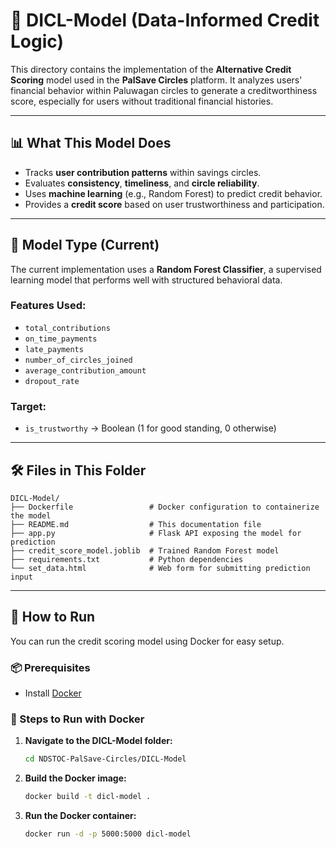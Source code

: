 # 🤖 DICL-Model (Data-Informed Credit Logic)

This directory contains the implementation of the **Alternative Credit Scoring** model used in the **PalSave Circles** platform. It analyzes users' financial behavior within Paluwagan circles to generate a creditworthiness score, especially for users without traditional financial histories.

---

## 📊 What This Model Does

- Tracks **user contribution patterns** within savings circles.
- Evaluates **consistency**, **timeliness**, and **circle reliability**.
- Uses **machine learning** (e.g., Random Forest) to predict credit behavior.
- Provides a **credit score** based on user trustworthiness and participation.

---

## 🧠 Model Type (Current)

The current implementation uses a **Random Forest Classifier**, a supervised learning model that performs well with structured behavioral data.

### Features Used:
- `total_contributions`
- `on_time_payments`
- `late_payments`
- `number_of_circles_joined`
- `average_contribution_amount`
- `dropout_rate`

### Target:
- `is_trustworthy` → Boolean (1 for good standing, 0 otherwise)

---

## 🛠️ Files in This Folder

```plaintext
DICL-Model/
├── Dockerfile                 # Docker configuration to containerize the model
├── README.md                  # This documentation file
├── app.py                     # Flask API exposing the model for prediction
├── credit_score_model.joblib  # Trained Random Forest model
├── requirements.txt           # Python dependencies
└── set_data.html              # Web form for submitting prediction input
```

---

## 🚀 How to Run

You can run the credit scoring model using Docker for easy setup.

### 📦 Prerequisites

- Install [Docker](https://www.docker.com/products/docker-desktop)

### 🧪 Steps to Run with Docker

1. **Navigate to the DICL-Model folder:**
   ```bash
   cd NDSTOC-PalSave-Circles/DICL-Model
   ```
2. **Build the Docker image:**
   ```bash
   docker build -t dicl-model .
   ```
3. **Run the Docker container:**
   ```bash
   docker run -d -p 5000:5000 dicl-model
   ```

